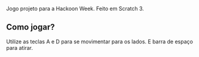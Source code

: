 Jogo projeto para a Hackoon Week. Feito em Scratch 3.

<h2>Como jogar?</h2>
Utilize as teclas A e D para se movimentar para os lados.
E barra de espaço para atirar.